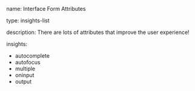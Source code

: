name: Interface Form Attributes

type: insights-list

description: There are lots of attributes that improve the user experience!

insights:

- autocomplete
- autofocus
- multiple
- oninput
- output
